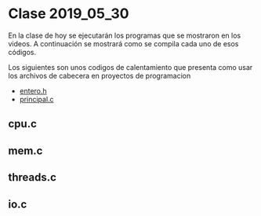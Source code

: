 # Clase 2019_05_30

En la clase de hoy se ejecutarán los programas que se mostraron en los videos. A
 continuación se mostrará como se compila cada uno de esos códigos.

Los siguientes son unos codigos de calentamiento que presenta como usar los 
archivos de cabecera en proyectos de programacion 

* [entero.h](entero.h) 
* [principal.c](principal.c)

## cpu.c

## mem.c

## threads.c

## io.c

